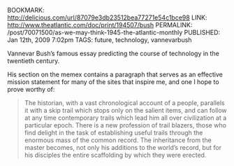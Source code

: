 BOOKMARK: http://delicious.com/url/87079e3db23512bea77271e54c1bce98
LINK: http://www.theatlantic.com/doc/print/194507/bush
PERMALINK: /post/70071500/as-we-may-think-1945-the-atlantic-monthly
PUBLISHED: Jan 12th, 2009 7:02pm
TAGS: future, technology, vannevarbush

Vannevar Bush’s famous essay predicting the course of technology in the
twentieth century.

His section on the memex contains a paragraph that serves as an effective
mission statement for many of the sites that inspire me, and one I hope to
prove worthy of:

> The historian, with a vast chronological account of a people, parallels it
> with a skip trail which stops only on the salient items, and can follow at
> any time contemporary trails which lead him all over civilization at a
> particular epoch. There is a new profession of trail blazers, those who find
> delight in the task of establishing useful trails through the enormous mass
> of the common record. The inheritance from the master becomes, not only his
> additions to the world’s record, but for his disciples the entire scaffolding
> by which they were erected.
